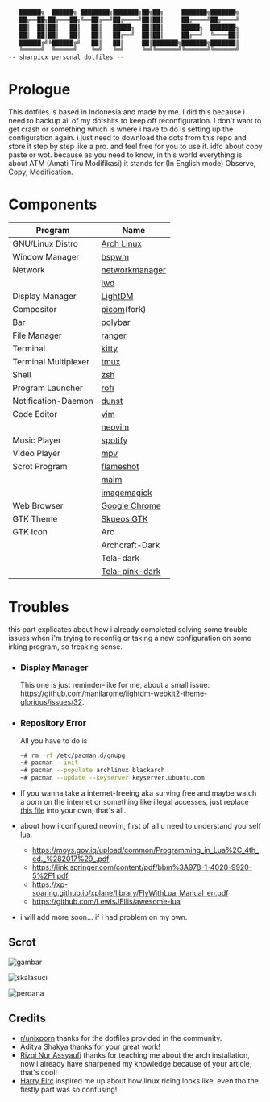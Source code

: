 ```sh
   ██████╗  ██████╗ ████████╗███████╗██╗██╗     ███████╗███████╗
   ██╔══██╗██╔═══██╗╚══██╔══╝██╔════╝██║██║     ██╔════╝██╔════╝
   ██║  ██║██║   ██║   ██║   █████╗  ██║██║     █████╗  ███████╗
   ██║  ██║██║   ██║   ██║   ██╔══╝  ██║██║     ██╔══╝  ╚════██║
   ██████╔╝╚██████╔╝   ██║   ██║     ██║███████╗███████╗███████║
   ╚═════╝  ╚═════╝    ╚═╝   ╚═╝     ╚═╝╚══════╝╚══════╝╚══════╝
-- sharpicx personal dotfiles --

```
# Prologue
This dotfiles is based in Indonesia and made by me. I did this because i need to backup all of my dotshits to keep off reconfiguration. I don't want to get crash or something which is where i have to do is setting up the configuration again. i just need to download the dots from this repo and store it step by step like a pro. and feel free for you to use it. idfc about copy paste or wot. because as you need to know, in this world everything is about ATM (Amati Tiru Modifikasi) it stands for (In English mode) Observe, Copy, Modification.

#  Components
|Program|Name|
|---|---|
|GNU/Linux Distro|[Arch Linux](https://archlinux.org)|
|Window Manager|[bspwm](https://github.com/baskerville/bspwm)|
|Network|[networkmanager](https://archlinux.org/packages/extra/x86_64/networkmanager/)|
||[iwd](https://archlinux.org/packages/?name=iwd)|
|Display Manager|[LightDM](https://archlinux.org/packages/?name=lightdm)|
|Compositor|[picom](https://github.com/jonaburg/picom)(fork)|
|Bar|[polybar](https://github.com/polybar/polybar)|
|File Manager|[ranger](https://github.com/ranger/ranger)|
|Terminal|[kitty](https://github.com/kovidgoyal/kitty)|
|Terminal Multiplexer|[tmux](https://github.com/tmux/tmux)|
|Shell|[zsh](https://github.com/zsh-users/zsh)|
|Program Launcher|[rofi](https://github.com/davatorium/rofi)|
|Notification-Daemon|[dunst](https://github.com/dunst-project/dunst)|
|Code Editor|[vim](https://github.com/vim/vim)|
||[neovim](https://github.com/neovim/neovim)|
|Music Player|[spotify](https://github.com/spicetify/)|
|Video Player|[mpv](https://github.com/mpv-player/mpv)|
|Scrot Program|[flameshot](https://github.com/flameshot-org/flameshot)|
||[maim](https://github.com/naelstrof/maim)|
||[imagemagick](https://github.com/ImageMagick/ImageMagick)|
|Web Browser|[Google Chrome](https://aur.archlinux.org/packages/google-chrome/)|
|GTK Theme|[Skueos GTK](https://github.com/daniruiz/skeuos-gtk)|
|GTK Icon|Arc|
||Archcraft-Dark|
||Tela-dark|
||[Tela-pink-dark](https://www.pling.com/p/1279924)|


# Troubles
this part explicates about how i already completed solving some trouble issues when i'm trying to reconfig or taking a new configuration on some irking program, so freaking sense.

* ### Display Manager
  This one is just reminder-like for me, about a small issue: <https://github.com/manilarome/lightdm-webkit2-theme-glorious/issues/32>.

* ### Repository Error
  All you have to do is
  ```bash
  ~# rm -rf /etc/pacman.d/gnupg
  ~# pacman --init
  ~# pacman --populate archlinux blackarch
  ~# pacman --update --keyserver keyserver.ubuntu.com
  ```
* If you wanna take a internet-freeing aka surving free and maybe watch a porn on the internet or something like illegal accesses, just replace [this file](https://github.com/bebasid/bebasid/blob/master/releases/hosts/) into your own, that's all.

* about how i configured neovim, first of all u need to understand yourself lua.
   * <https://moys.gov.iq/upload/common/Programming_in_Lua%2C_4th_ed._%282017%29_.pdf>
   * <https://link.springer.com/content/pdf/bbm%3A978-1-4020-9920-5%2F1.pdf>
   * <https://xp-soaring.github.io/xplane/library/FlyWithLua_Manual_en.pdf>
   * <https://github.com/LewisJEllis/awesome-lua>

* i will add more soon... if i had problem on my own.

## Scrot
![gambar](https://i.postimg.cc/X3yV2rWf/image.png)

![skalasuci](https://imgshare.io/images/2021/11/20/2021-11-20_21-09_1.png)

![perdana](https://imgshare.io/images/2021/11/20/2021-11-20_21-09_2.png)

## Credits
* [r/unixporn](https://reddit.com/r/unixporn) 
  thanks for the dotfiles provided in the community.
* [Aditya Shakya](https://github.com/adi1090x) 
  thanks for your great work!
* [Rizqi Nur Assyaufi](https://github.com/bandithijo) 
  thanks for teaching me about the arch installation, now i already have sharpened my knowledge because of your article, that's cool!
* [Harry Elrc](https://github.com/owl4ce) 
  inspired me up about how linux ricing looks like, even tho the firstly part was so confusing!
